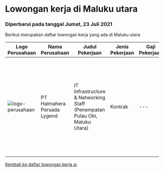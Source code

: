 
  # Lowongan kerja di Maluku utara

  ### Diperbarui pada tanggal Jumat, 23 Juli 2021

  Berikut merupakan daftar lowongan kerja yang ada di Maluku utara

  |Logo Perusahaan | Nama Perusahaan | Judul Pekerjaan | Jenis Pekerjaan | Gaji Pekerjaan | Lokasi | Deskripsi | Tanggal diunggah | Pranala |
  | -------------- | --------------- | --------------- | --------- | --------- | -------------- | ------- | ----------- | ----------- |
  |![logo-perusahaan](https://us.123rf.com/450wm/pavelstasevich/pavelstasevich1811/pavelstasevich181101027/112815900-stock-vector-no-image-available-icon-flat-vector.jpg?ver=6)|PT Halmahera Persada Lygend|IT Infrastructure & Networking Staff (Penempatan Pulau Obi, Maluku Utara)|Kontrak|---|Maluku Utara|Job Description : Provide technical support to the development of the infrastructure systems and services Define, order, and monitor installation and...|Jumat, 09 Juli 2021|https://www.jobstreet.co.id/id/job/it-infrastructure-networking-staff-penempatan-pulau-obi-maluku-utara-3575336?token=0~08e56e1a-f13b-4606-ade0-3e66c52bd3bd&sectionRank=1&jobId=jobstreet-id-job-3575336|


  [Kembali ke daftar lowongan kerja 🔙](../README.md#daftar-lowongan-kerja)
  